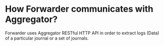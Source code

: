 # How Forwarder communicates with Aggregator?

Forwarder uses Aggregator RESTful HTTP API in order to extract logs (Data) of a particular journal or a set of journals.
